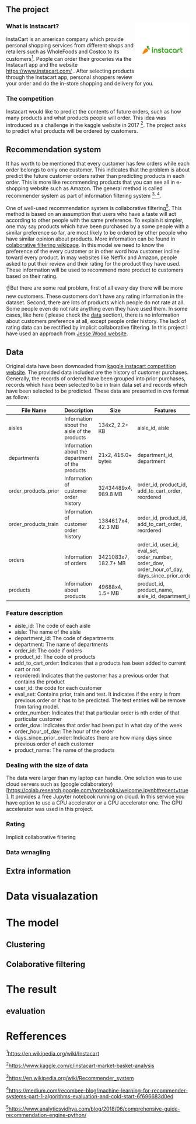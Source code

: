 
## The project

### What is Instacart?<img align="right" width="150" height="150" src="../Capstone_project_2/Instacart-01.png">

InstaCart is an american company which provide personal shopping services from different shops and retailers such as WholeFoods and Costco to its customers<a href="#note1" id="note1ref"><sup>1</sup></a>. People can order their groceries via the Instacart app and the website
https://www.instacart.com/ . After selecting products through the Instacart app, personal shoppers review your order and do the in-store shopping and delivery for you. 

### The competition
Instacart would like to predict the contents of future orders, such as how many products and  what products people will order. This idea was introduced as a challenge in the kaggle website in 2017 <a href="#note2" id="note2ref"><sup>2</sup></a>. The project asks to predict what products will be ordered by customers.

## Recommendation system
It has worth to be mentioned that every customer has few orders while each order belongs to only one customer. This indicates that the problem is about predict the future customer orders rather than predicting products in each order. This is more like recommending products that you can see all in e-shopping website such as Amazon. The general method is called recommender system as part of information filtering system <a href="#note3" id="note3ref"><sup>3, </sup> </a><a href="#note4" id="note4ref"><sup>4</sup></a>. 

One of well-used recommendation system is collaborative filtering<a href="#note5" id="note5ref"><sup>5</sup></a>. This method is based on an assumption that users who have a taste will act according to other people with the same preference.  To explain it simpler, one may say products which have been purchased by a some people with a similar preference so far, are most likely to be ordered by other people who have similar opinion about products. 
More information can be found in [colaborative filtering wikipage](https://en.wikipedia.org/wiki/Collaborative_filtering). In this model we need to know the preference of the every customer or in other word how customer incline toward every product. In may websites like Netflix and  Amazon, people asked to put their review and their rating for the product they have used. These information will be used to recommend more product to customers based on their rating. 

:point_up:But there are some real problem, first of all every day there will be more new customers. These customers don't have any rating information in the dataset. Second, there are lots of products which people do not rate at all. Some people even do not rate anything even they have used them. In some cases, like here ( please check the [data](#Data) section), there is no information about customers preference at all, except people order history.  The lack of rating data can be rectified by implicit collaborative filtering. In this project I have used an approach from [Jesse Wood website](https://jessesw.com/Rec-System/). 

## Data
Original data have been downoaded from [kaggle instacart competition website](https://www.kaggle.com/c/instacart-market-basket-analysis/data). The provided data included are the history of customer purchases. Generally, the records of ordered have been grouped into prior purchases, records which have been selected to be in train data set and records which have been selected to be predicted. These data are presented in cvs format as follow:

|File Name | Description | Size | Features |
|---|---|---|---|
|aisles|Information about the aisle of the products|134x2, 2.2+ KB |aisle_id, aisle|
|departments|Information about the department of the products|21x2, 416.0+ bytes|department_id, department|
|order_products_prior|Information of customer order history|32434489x4, 989.8 MB |order_id, product_id, add_to_cart_order, reordered |
|order_products_train|Information of customer order history|1384617x4, 42.3 MB |order_id, product_id, add_to_cart_order, reordered |
|orders|Information of orders |3421083x7, 182.7+ MB |order_id, user_id, eval_set, order_number, order_dow, order_hour_of_day, days_since_prior_order |
|products|Information about products|49688x4, 1.5+ MB |product_id, product_name, aisle_id, department_id|

### Feature description
- aisle_id: The code of each aisle
- aisle: The name of the aisle
- department_id: The code of departments
- department: The name of departments
- order_id: The code if orders
- product_id: The code of products
- add_to_cart_order: Indicates that a products has been added to current cart or not
- reordered: Indicates that the customer has a previous order that contains the product
- user_id: the code for each customer
- eval_set: Contains prior, train and test. It  indicates if the entry is from previous order or it has to be predicted. The test entries will be remove from taring model. 
- order_number: Indicates that that particular order is nth order of that particular customer
- order_dow: Indicates that order had been put in what day of the week
- order_hour_of_day: The hour of the order
- days_since_prior_order: Indicates there are how many days since previous order of each customer
- product_name: The name of the products


### Dealing with the size of data
The data were larger than my laptop can handle. One solution was to use cloud servers such as (google colaboratory)[https://colab.research.google.com/notebooks/welcome.ipynb#recent=true]. It provides a free Jupyter notebook running on cloud. In this service you have option to use a CPU accelerator or a GPU accelerator one. The GPU accelerator was used in this project.

### Rating 
Implicit collaborative filtering

### Data wrnagling
## Extra information
# Data visualazation
# The model
## Clustering
## Colaborative filtering
# The result
## evaluation
# Refferences
<a id="note1" href="#note1ref"><sup>1</sup></a>https://en.wikipedia.org/wiki/Instacart

<a id="note2" href="#note2ref"><sup>2</sup></a>https://www.kaggle.com/c/instacart-market-basket-analysis

<a id="note3" href="#note3ref"><sup>3</sup></a>https://en.wikipedia.org/wiki/Recommender_system

<a id="note4" href="#note4ref"><sup>4</sup></a>https://medium.com/recombee-blog/machine-learning-for-recommender-systems-part-1-algorithms-evaluation-and-cold-start-6f696683d0ed

<a id="note5" href="#note5ref"><sup>5</sup></a>https://www.analyticsvidhya.com/blog/2018/06/comprehensive-guide-recommendation-engine-python/
